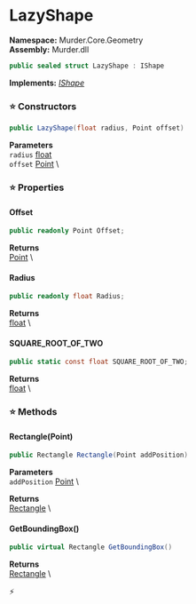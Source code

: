 # LazyShape

**Namespace:** Murder.Core.Geometry \
**Assembly:** Murder.dll

```csharp
public sealed struct LazyShape : IShape
```

**Implements:** _[IShape](/Murder/Core/Geometry/IShape.html)_

### ⭐ Constructors
```csharp
public LazyShape(float radius, Point offset)
```

**Parameters** \
`radius` [float](https://learn.microsoft.com/en-us/dotnet/api/System.Single?view=net-7.0) \
`offset` [Point](/Murder/Core/Geometry/Point.html) \

### ⭐ Properties
#### Offset
```csharp
public readonly Point Offset;
```

**Returns** \
[Point](/Murder/Core/Geometry/Point.html) \
#### Radius
```csharp
public readonly float Radius;
```

**Returns** \
[float](https://learn.microsoft.com/en-us/dotnet/api/System.Single?view=net-7.0) \
#### SQUARE_ROOT_OF_TWO
```csharp
public static const float SQUARE_ROOT_OF_TWO;
```

**Returns** \
[float](https://learn.microsoft.com/en-us/dotnet/api/System.Single?view=net-7.0) \
### ⭐ Methods
#### Rectangle(Point)
```csharp
public Rectangle Rectangle(Point addPosition)
```

**Parameters** \
`addPosition` [Point](/Murder/Core/Geometry/Point.html) \

**Returns** \
[Rectangle](/Murder/Core/Geometry/Rectangle.html) \

#### GetBoundingBox()
```csharp
public virtual Rectangle GetBoundingBox()
```

**Returns** \
[Rectangle](/Murder/Core/Geometry/Rectangle.html) \



⚡